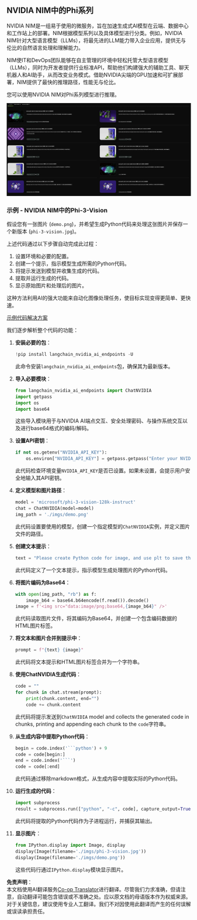 <!--
CO_OP_TRANSLATOR_METADATA:
{
  "original_hash": "6b028cdc5b33b99efb0f061bcff71023",
  "translation_date": "2025-04-03T06:46:27+00:00",
  "source_file": "md\\01.Introduction\\02\\06.NVIDIA.md",
  "language_code": "zh"
}
-->
## NVIDIA NIM中的Phi系列

NVIDIA NIM是一组易于使用的微服务，旨在加速生成式AI模型在云端、数据中心和工作站上的部署。NIM根据模型系列以及具体模型进行分类。例如，NVIDIA NIM针对大型语言模型（LLMs），将最先进的LLM能力带入企业应用，提供无与伦比的自然语言处理和理解能力。

NIM使IT和DevOps团队能够在自主管理的环境中轻松托管大型语言模型（LLMs），同时为开发者提供行业标准API，帮助他们构建强大的辅助工具、聊天机器人和AI助手，从而改变业务模式。借助NVIDIA尖端的GPU加速和可扩展部署，NIM提供了最快的推理路径，性能无与伦比。

您可以使用NVIDIA NIM对Phi系列模型进行推理。

![nim](../../../../../translated_images/Phi-NIM.45af94d89220fbbbc85f8da0379150a29cc88c3dd8ec417b1d3b7237bbe1c58a.zh.png)

### **示例 - NVIDIA NIM中的Phi-3-Vision**

假设您有一张图片 (`demo.png`)，并希望生成Python代码来处理这张图片并保存一个新版本 (`phi-3-vision.jpg`)。

上述代码通过以下步骤自动完成此过程：

1. 设置环境和必要的配置。
2. 创建一个提示，指示模型生成所需的Python代码。
3. 将提示发送到模型并收集生成的代码。
4. 提取并运行生成的代码。
5. 显示原始图片和处理后的图片。

这种方法利用AI的强大功能来自动化图像处理任务，使目标实现变得更简单、更快速。

[示例代码解决方案](../../../../../code/06.E2E/E2E_Nvidia_NIM_Phi3_Vision.ipynb)

我们逐步解析整个代码的功能：

1. **安装必要的包**：
    ```python
    !pip install langchain_nvidia_ai_endpoints -U
    ```
    此命令安装`langchain_nvidia_ai_endpoints`包，确保其为最新版本。

2. **导入必要模块**：
    ```python
    from langchain_nvidia_ai_endpoints import ChatNVIDIA
    import getpass
    import os
    import base64
    ```
    这些导入模块用于与NVIDIA AI端点交互、安全处理密码、与操作系统交互以及进行base64格式的编码/解码。

3. **设置API密钥**：
    ```python
    if not os.getenv("NVIDIA_API_KEY"):
        os.environ["NVIDIA_API_KEY"] = getpass.getpass("Enter your NVIDIA API key: ")
    ```
    此代码检查环境变量`NVIDIA_API_KEY`是否已设置。如果未设置，会提示用户安全地输入其API密钥。

4. **定义模型和图片路径**：
    ```python
    model = 'microsoft/phi-3-vision-128k-instruct'
    chat = ChatNVIDIA(model=model)
    img_path = './imgs/demo.png'
    ```
    此代码设置要使用的模型，创建一个指定模型的`ChatNVIDIA`实例，并定义图片文件的路径。

5. **创建文本提示**：
    ```python
    text = "Please create Python code for image, and use plt to save the new picture under imgs/ and name it phi-3-vision.jpg."
    ```
    此代码定义了一个文本提示，指示模型生成处理图片的Python代码。

6. **将图片编码为Base64**：
    ```python
    with open(img_path, "rb") as f:
        image_b64 = base64.b64encode(f.read()).decode()
    image = f'<img src="data:image/png;base64,{image_b64}" />'
    ```
    此代码读取图片文件，将其编码为Base64，并创建一个包含编码数据的HTML图片标签。

7. **将文本和图片合并到提示中**：
    ```python
    prompt = f"{text} {image}"
    ```
    此代码将文本提示和HTML图片标签合并为一个字符串。

8. **使用ChatNVIDIA生成代码**：
    ```python
    code = ""
    for chunk in chat.stream(prompt):
        print(chunk.content, end="")
        code += chunk.content
    ```
    此代码将提示发送到`ChatNVIDIA` model and collects the generated code in chunks, printing and appending each chunk to the `code`字符串。

9. **从生成内容中提取Python代码**：
    ```python
    begin = code.index('```python') + 9
    code = code[begin:]
    end = code.index('```')
    code = code[:end]
    ```
    此代码通过移除markdown格式，从生成内容中提取实际的Python代码。

10. **运行生成的代码**：
    ```python
    import subprocess
    result = subprocess.run(["python", "-c", code], capture_output=True)
    ```
    此代码将提取的Python代码作为子进程运行，并捕获其输出。

11. **显示图片**：
    ```python
    from IPython.display import Image, display
    display(Image(filename='./imgs/phi-3-vision.jpg'))
    display(Image(filename='./imgs/demo.png'))
    ```
    这些代码行通过`IPython.display`模块显示图片。

**免责声明**：  
本文档使用AI翻译服务[Co-op Translator](https://github.com/Azure/co-op-translator)进行翻译。尽管我们力求准确，但请注意，自动翻译可能包含错误或不准确之处。应以原文档的母语版本作为权威来源。对于关键信息，建议使用专业人工翻译。我们不对因使用此翻译而产生的任何误解或误读承担责任。